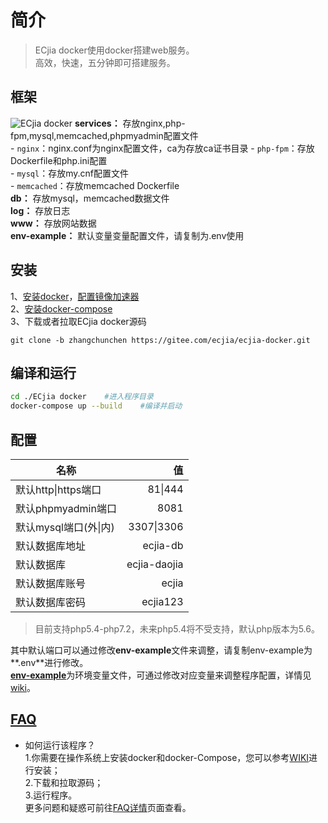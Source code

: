 # 简介
> ECjia docker使用docker搭建web服务。  
高效，快速，五分钟即可搭建服务。

## 框架
![ECjia docker][1]
 **services：** 存放nginx,php-fpm,mysql,memcached,phpmyadmin配置文件  
    - `nginx`：nginx.conf为nginx配置文件，ca为存放ca证书目录
    - `php-fpm`：存放Dockerfile和php.ini配置  
    - `mysql`：存放my.cnf配置文件  
    - `memcached`：存放memcached Dockerfile  
 **db：** 存放mysql，memcached数据文件  
 **log：** 存放日志  
 **www：** 存放网站数据  
 **env-example：** 默认变量变量配置文件，请复制为.env使用     

## 安装
1、[安装docker][2]，[配置镜像加速器][3]  
2、[安装docker-compose][4]  
3、下载或者拉取ECjia docker源码
```
git clone -b zhangchunchen https://gitee.com/ecjia/ecjia-docker.git
```

## 编译和运行
```bash
cd ./ECjia docker    #进入程序目录
docker-compose up --build    #编译并启动
```

## 配置
|名称        | 值   |
| --------   | -----:  |
| 默认http\|https端口     | 81\|444 |
| 默认phpmyadmin端口     | 8081 |
| 默认mysql端口(外\|内)     | 3307\|3306 |
| 默认数据库地址     | ecjia-db |
| 默认数据库        | ecjia-daojia |
| 默认数据库账号     | ecjia |
| 默认数据库密码        |   ecjia123   |  
> 目前支持php5.4-php7.2，未来php5.4将不受支持，默认php版本为5.6。  

其中默认端口可以通过修改**env-example**文件来调整，请复制env-example为**.env**进行修改。  
[**env-example**][5]为环境变量文件，可通过修改对应变量来调整程序配置，详情见[wiki][6]。

## [FAQ][7]
* 如何运行该程序？  
1.你需要在操作系统上安装docker和docker-Compose，您可以参考[WIKI][8]进行安装；  
2.下载和拉取源码；  
3.运行程序。  
更多问题和疑惑可前往[FAQ详情][9]页面查看。


  [1]: http://backup-1251457607.cossh.myqcloud.com/1.png
  [2]: https://gitee.com/ecjia/ecjia-docker/wikis/%E5%AE%89%E8%A3%85docker
  [3]: https://gitee.com/ecjia/ecjia-docker/wikis/%E9%85%8D%E7%BD%AE%E9%95%9C%E5%83%8F%E5%8A%A0%E9%80%9F%E5%99%A8
  [4]: https://gitee.com/ecjia/ecjia-docker/wikis/Docker-Compose
  [5]: https://gitee.com/ecjia/ecjia-docker/wikis/env-example
  [6]: https://gitee.com/ecjia/ecjia-docker/wikis/env-example
  [7]: https://gitee.com/ecjia/ecjia-docker/wikis/FAQ
  [8]: https://gitee.com/ecjia/ecjia-docker/wikis
  [9]: https://gitee.com/ecjia/ecjia-docker/wikis/FAQ